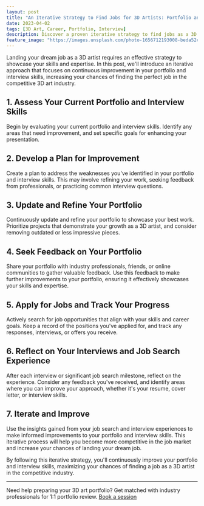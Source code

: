 ```yaml
---
layout: post
title: "An Iterative Strategy to Find Jobs for 3D Artists: Portfolio and Interview Improvements"
date: 2023-04-02
tags: [3D Art, Career, Portfolio, Interview]
description: Discover a proven iterative strategy to find jobs as a 3D artist by continuously improving your portfolio and interview skills, maximizing your chances of landing your dream job.
feature_image: "https://images.unsplash.com/photo-1656712193008-beda52c35d68?ixlib=rb-4.0.3&ixid=MnwxMjA3fDB8MHxwaG90by1wYWdlfHx8fGVufDB8fHx8&auto=format&fit=crop&w=1380&q=80"
---
```


Landing your dream job as a 3D artist requires an effective strategy to showcase your skills and expertise. In this post, we'll introduce an iterative approach that focuses on continuous improvement in your portfolio and interview skills, increasing your chances of finding the perfect job in the competitive 3D art industry.

<!--more-->

## 1. Assess Your Current Portfolio and Interview Skills

Begin by evaluating your current portfolio and interview skills. Identify any areas that need improvement, and set specific goals for enhancing your presentation.

## 2. Develop a Plan for Improvement

Create a plan to address the weaknesses you've identified in your portfolio and interview skills. This may involve refining your work, seeking feedback from professionals, or practicing common interview questions.

## 3. Update and Refine Your Portfolio

Continuously update and refine your portfolio to showcase your best work. Prioritize projects that demonstrate your growth as a 3D artist, and consider removing outdated or less impressive pieces.

## 4. Seek Feedback on Your Portfolio

Share your portfolio with industry professionals, friends, or online communities to gather valuable feedback. Use this feedback to make further improvements to your portfolio, ensuring it effectively showcases your skills and expertise.

## 5. Apply for Jobs and Track Your Progress

Actively search for job opportunities that align with your skills and career goals. Keep a record of the positions you've applied for, and track any responses, interviews, or offers you receive.

## 6. Reflect on Your Interviews and Job Search Experience

After each interview or significant job search milestone, reflect on the experience. Consider any feedback you've received, and identify areas where you can improve your approach, whether it's your resume, cover letter, or interview skills.

## 7. Iterate and Improve

Use the insights gained from your job search and interview experiences to make informed improvements to your portfolio and interview skills. This iterative process will help you become more competitive in the job market and increase your chances of landing your dream job.

By following this iterative strategy, you'll continuously improve your portfolio and interview skills, maximizing your chances of finding a job as a 3D artist in the competitive industry.

---

Need help preparing your 3D art portfolio? Get matched with industry professionals for 1:1 portfolio review. [Book a session](https://cal.com/hyunghwan-byun-2jzxjj/portfolio-review)

